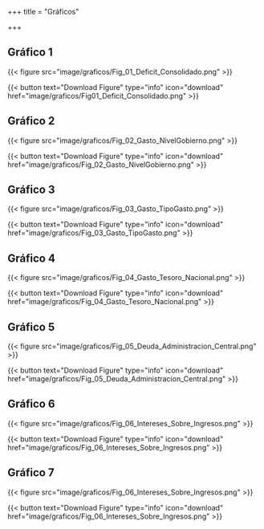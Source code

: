 +++
title = "Gráficos"

+++

[comment]: <FIGURE 1: Deficit (%PBI Consolidado)>
## Gráfico 1
{{< figure src="image/graficos/Fig_01_Deficit_Consolidado.png" >}}

{{< button text="Download Figure" type="info" icon="download" href="image/graficos/Fig01_Deficit_Consolidado.png" >}}


## Gráfico 2
[comment]: <FIGURE 2: Gasto Público (%PBI) por Nivel de Gobierno>
{{< figure src="image/graficos/Fig_02_Gasto_NivelGobierno.png" >}}

{{< button text="Download Figure" type="info" icon="download" href="image/graficos/Fig_02_Gasto_NivelGobierno.png" >}}


## Gráfico 3
[comment]: <FIGURE 3: Gasto Público Consolidado (%PBI) por Tipo de Gasto>
{{< figure src="image/graficos/Fig_03_Gasto_TipoGasto.png" >}}

{{< button text="Download Figure" type="info" icon="download" href="image/graficos/Fig_03_Gasto_TipoGasto.png" >}}


## Gráfico 4
[comment]: <FIGURE 4: Gasto del Tesoro Nacional>
{{< figure src="image/graficos/Fig_04_Gasto_Tesoro_Nacional.png" >}}

{{< button text="Download Figure" type="info" icon="download" href="image/graficos/Fig_04_Gasto_Tesoro_Nacional.png" >}}


## Gráfico 5
[comment]: <FIGURE 5: Deuda de la Administración Central>
{{< figure src="image/graficos/Fig_05_Deuda_Administracion_Central.png" >}}

{{< button text="Download Figure" type="info" icon="download" href="image/graficos/Fig_05_Deuda_Administracion_Central.png" >}}


## Gráfico 6
[comment]: <FIGURE 6: Intereses como % de Ingresos Tributarios>
{{< figure src="image/graficos/Fig_06_Intereses_Sobre_Ingresos.png" >}}

{{< button text="Download Figure" type="info" icon="download" href="image/graficos/Fig_06_Intereses_Sobre_Ingresos.png" >}}


## Gráfico 7
[comment]: <FIGURE 7: Intereses como % de Ingresos Tributarios>
{{< figure src="image/graficos/Fig_06_Intereses_Sobre_Ingresos.png" >}}

{{< button text="Download Figure" type="info" icon="download" href="image/graficos/Fig_06_Intereses_Sobre_Ingresos.png" >}}
